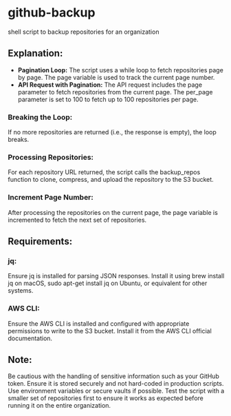 # github-backup
shell script to backup repositories for an organization


## Explanation:
- **Pagination Loop:** The script uses a while loop to fetch repositories page by page. The page variable is used to track the current page number.
- **API Request with Pagination:**  The API request includes the page parameter to fetch repositories from the current page. The per_page parameter is set to 100 to fetch up to 100 repositories per page.

### Breaking the Loop: 
If no more repositories are returned (i.e., the response is empty), the loop breaks.

### Processing Repositories: 
For each repository URL returned, the script calls the backup_repos function to clone, compress, and upload the repository to the S3 bucket.

### Increment Page Number: 
After processing the repositories on the current page, the page variable is incremented to fetch the next set of repositories.


## Requirements:
### jq: 
Ensure jq is installed for parsing JSON responses. Install it using brew install jq on macOS, sudo apt-get install jq on Ubuntu, or equivalent for other systems.

### AWS CLI: 
Ensure the AWS CLI is installed and configured with appropriate permissions to write to the S3 bucket. Install it from the AWS CLI official documentation.


## Note:
Be cautious with the handling of sensitive information such as your GitHub token. Ensure it is stored securely and not hard-coded in production scripts. Use environment variables or secure vaults if possible.
Test the script with a smaller set of repositories first to ensure it works as expected before running it on the entire organization.
